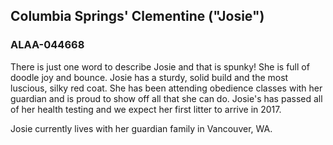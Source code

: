 ## Columbia Springs' Clementine (\"Josie\")


### ALAA-044668


There is just one word to describe Josie and that is spunky! She is full of doodle joy and bounce. Josie has a sturdy, solid build and the most luscious, silky red coat. She has been attending obedience classes with her guardian and is proud to show off all that she can do. Josie's has passed all of her health testing and we expect her first litter to arrive in 2017.


Josie currently lives with her guardian family in Vancouver, WA.
